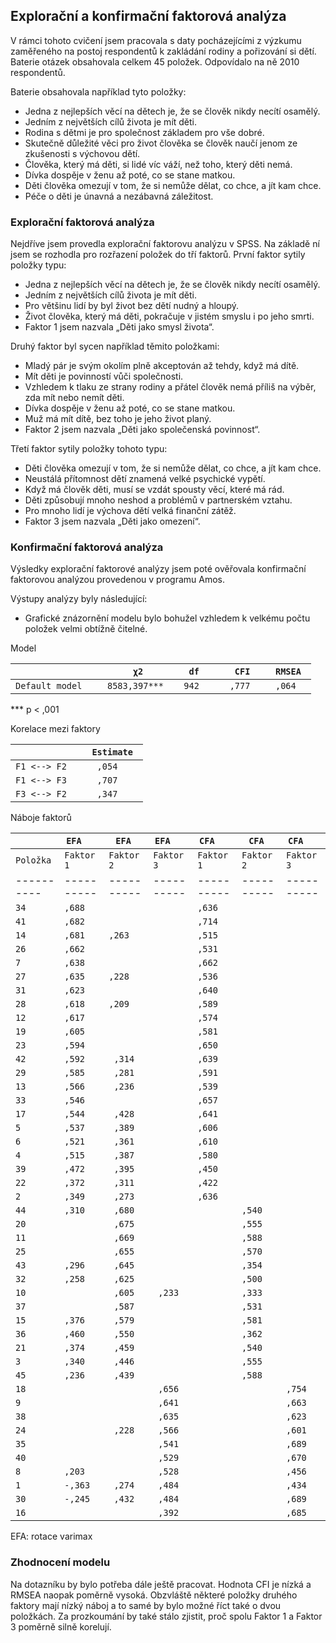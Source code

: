 ## Explorační a konfirmační faktorová analýza

V rámci tohoto cvičení jsem pracovala s daty pocházejícími z výzkumu zaměřeného na postoj respondentů k zakládání rodiny a pořizování si dětí.
Baterie otázek obsahovala celkem 45 položek. Odpovídalo na ně 2010 respondentů.

Baterie obsahovala například tyto položky:
- Jedna z nejlepších věcí na dětech je, že se člověk nikdy necítí osamělý.
- Jedním z největších cílů života je mít děti.
- Rodina s dětmi je pro společnost základem pro vše dobré.
- Skutečně důležité věci pro život člověka se člověk naučí jenom ze zkušenosti s výchovou dětí.
- Člověka, který má děti, si lidé víc váží, než toho, který děti nemá.
- Dívka dospěje v ženu až poté, co se stane matkou.
- Děti člověka omezují v tom, že si nemůže dělat, co chce, a jít kam chce.
- Péče o děti je únavná a nezábavná záležitost.


### Explorační faktorová analýza
Nejdříve jsem provedla explorační faktorovu analýzu v SPSS. Na základě ní jsem se rozhodla pro rozřazení položek do tří faktorů.
První faktor sytily položky typu:
- Jedna z nejlepších věcí na dětech je, že se člověk nikdy necítí osamělý.
- Jedním z největších cílů života je mít děti.
- Pro většinu lidí by byl život bez dětí nudný a hloupý.
- Život člověka, který má děti, pokračuje v jistém smyslu i po jeho smrti.
- Faktor 1 jsem nazvala „Děti jako smysl života“.

Druhý faktor byl sycen například těmito položkami:
- Mladý pár je svým okolím plně akceptován až tehdy, když má dítě.
- Mít děti je povinností vůči společnosti.
- Vzhledem k tlaku ze strany rodiny a přátel člověk nemá příliš na výběr, zda mít nebo nemít děti.
- Dívka dospěje v ženu až poté, co se stane matkou.
- Muž má mít dítě, bez toho je jeho život planý.
- Faktor 2 jsem nazvala „Děti jako společenská povinnost“.

Třetí faktor sytily položky tohoto typu:
- Děti člověka omezují v tom, že si nemůže dělat, co chce, a jít kam chce.
- Neustálá přítomnost dětí znamená velké psychické vypětí.
- Když má člověk děti, musí se vzdát spousty věcí, které má rád.
- Děti způsobují mnoho neshod a problémů v partnerském vztahu.
- Pro mnoho lidí je výchova dětí velká finanční zátěž.
- Faktor 3 jsem nazvala „Děti jako omezení“.


### Konfirmační faktorová analýza
Výsledky explorační faktorové analýzy jsem poté ověřovala konfirmační faktorovou analýzou provedenou v programu Amos.

Výstupy analýzy byly následující:
- Grafické znázornění modelu bylo bohužel vzhledem k velkému počtu položek velmi obtížně čitelné.

Model

|`                `|`      χ2     `|`    df    `|`   CFI   `|`  RMSEA  `|
|------------------|--------------:|-----------:|----------:|----------:|
|`Default model   `|` 8583,397*** `|`   942    `|`  ,777   `|`  ,064   `|
*** p < ,001

Korelace mezi faktory

|`            `|`  Estimate  `|
|--------------|--------------|
|`F1 <--> F2  `|`   ,054     `|
|`F1 <--> F3  `|`   ,707     `|
|`F3 <--> F2  `|`   ,347     `|

Náboje faktorů

|`        `|` EFA    `|`  EFA   `|` EFA    `|` CFA    `|`  CFA   `|` CFA    `|
|----------|----------|----------|----------|----------|----------|----------|
|`Položka `|`Faktor 1`|`Faktor 2`|`Faktor 3`|`Faktor 1`|`Faktor 2`|`Faktor 3`|
|----------|----------|----------|----------|----------|----------|----------|
|`34      `|` ,688   `|          |          |` ,636   `|          |          |
|`41      `|` ,682   `|          |          |` ,714   `|          |          |
|`14      `|` ,681   `|` ,263   `|          |` ,515   `|          |          |
|`26      `|` ,662   `|          |          |` ,531   `|          |          |
|` 7      `|` ,638   `|          |          |` ,662   `|          |          |
|`27      `|` ,635   `|` ,228   `|          |` ,536   `|          |          |
|`31      `|` ,623   `|          |          |` ,640   `|          |          |
|`28      `|` ,618   `|` ,209   `|          |` ,589   `|          |          |
|`12      `|` ,617   `|          |          |` ,574   `|          |          |
|`19      `|` ,605   `|          |          |` ,581   `|          |          |
|`23      `|` ,594   `|          |          |` ,650   `|          |          |
|`42      `|` ,592   `|`  ,314  `|          |` ,639   `|          |          |
|`29      `|` ,585   `|`  ,281  `|          |` ,591   `|          |          |
|`13      `|` ,566   `|`  ,236  `|          |` ,539   `|          |          |
|`33      `|` ,546   `|          |          |` ,657   `|          |          |
|`17      `|` ,544   `|`  ,428  `|          |` ,641   `|          |          |
|` 5      `|` ,537   `|`  ,389  `|          |` ,606   `|          |          |
|` 6      `|` ,521   `|`  ,361  `|          |` ,610   `|          |          |
|` 4      `|` ,515   `|`  ,387  `|          |` ,580   `|          |          |
|`39      `|` ,472   `|`  ,395  `|          |` ,450   `|          |          |
|`22      `|` ,372   `|`  ,311  `|          |` ,422   `|          |          |
|` 2      `|` ,349   `|`  ,273  `|          |` ,636   `|          |          |
|`44      `|` ,310   `|`  ,680  `|          |          |` ,540   `|          |
|`20      `|          |`  ,675  `|          |          |` ,555   `|          |
|`11      `|          |`  ,669  `|          |          |` ,588   `|          |
|`25      `|          |`  ,655  `|          |          |` ,570   `|          |
|`43      `|` ,296   `|`  ,645  `|          |          |` ,354   `|          |
|`32      `|` ,258   `|`  ,625  `|          |          |` ,500   `|          |
|`10      `|          |`  ,605  `|`  ,233  `|          |` ,333   `|          |
|`37      `|          |`  ,587  `|          |          |` ,531   `|          |
|`15      `|` ,376   `|`  ,579  `|          |          |` ,581   `|          |
|`36      `|` ,460   `|`  ,550  `|          |          |` ,362   `|          |
|`21      `|` ,374   `|`  ,459  `|          |          |` ,540   `|          |
|` 3      `|` ,340   `|`  ,446  `|          |          |` ,555   `|          |
|`45      `|` ,236   `|`  ,439  `|          |          |` ,588   `|          |
|`18      `|          |          |`  ,656  `|          |          |` ,754   `|
|` 9      `|          |          |`  ,641  `|          |          |` ,663   `|
|`38      `|          |          |`  ,635  `|          |          |` ,623   `|
|`24      `|          |`  ,228  `|`  ,566  `|          |          |` ,601   `|
|`35      `|          |          |`  ,541  `|          |          |` ,689   `|
|`40      `|          |          |`  ,529  `|          |          |` ,670   `|
|` 8      `|` ,203   `|          |`  ,528  `|          |          |` ,456   `|
|` 1      `|`-,363   `|`  ,274  `|`  ,484  `|          |          |` ,434   `|
|`30      `|`-,245   `|`  ,432  `|`  ,484  `|          |          |` ,689   `|
|`16      `|          |          |`  ,392  `|          |          |` ,685   `|
EFA: rotace varimax

### Zhodnocení modelu
Na dotazníku by bylo potřeba dále ještě pracovat. Hodnota CFI je nízká a RMSEA naopak poměrně vysoká. Obzvláště některé položky druhého faktory mají nízký náboj a to samé by bylo možné říct také o dvou položkách. Za prozkoumání by také stálo zjistit, proč spolu Faktor 1 a Faktor 3 poměrně silně korelují.
